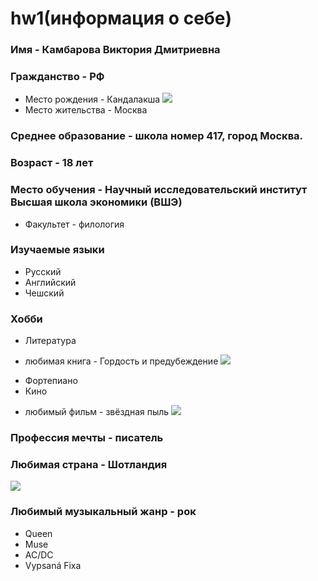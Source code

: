 # hw1(информация о себе) 
### Имя - Камбарова Виктория Дмитриевна 
### Гражданство - РФ
* Место рождения - Кандалакша 
![](https://akuaku.ru/cache/915x515/d9310c41b2284451be8de..)
* Место жительства - Москва 
### Среднее образование - школа номер 417, город Москва.
### Возраст - 18 лет
### Место обучения - Научный исследовательский институт Высшая школа экономики (ВШЭ) 
* Факультет - филология 
### Изучаемые языки
* Русский 
* Английский
* Чешский 
### Хобби
* Литература 
- любимая книга - Гордость и предубеждение 
![](https://i.ytimg.com/vi/ed0N7XgYplM/maxresdefault.jpg)
* Фортепиано 
* Кино
- любимый фильм - звёздная пыль 
![](http://dreamworlds.ru/uploads/posts/2013-07/137447512..)
### Профессия мечты - писатель 
### Любимая страна - Шотландия 
![]( https://i2.wp.com/forum.awd.ru/gallery/images/upload/..)
### Любимый музыкальный жанр - рок 
* Queen 
* Muse
* AC/DC
* Vypsaná Fixa
